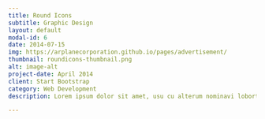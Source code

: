 ```yaml
---
title: Round Icons
subtitle: Graphic Design
layout: default
modal-id: 6
date: 2014-07-15
img: https://arplanecorporation.github.io/pages/advertisement/
thumbnail: roundicons-thumbnail.png
alt: image-alt
project-date: April 2014
client: Start Bootstrap
category: Web Development
description: Lorem ipsum dolor sit amet, usu cu alterum nominavi lobortis. At duo novum diceret. Tantas apeirian vix et, usu sanctus postulant inciderint ut, populo diceret necessitatibus in vim. Cu eum dicam feugiat noluisse.

---
```

